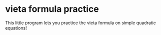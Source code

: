 # vieta formula practice
 This little program lets you practice the vieta formula on simple quadratic equations!
